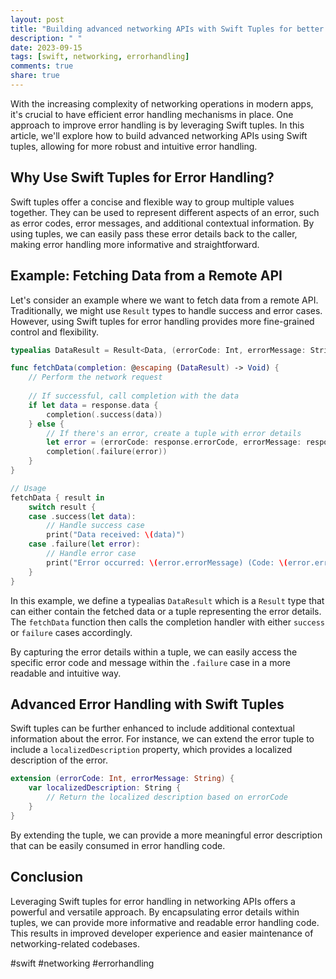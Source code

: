 ```yaml
---
layout: post
title: "Building advanced networking APIs with Swift Tuples for better error handling."
description: " "
date: 2023-09-15
tags: [swift, networking, errorhandling]
comments: true
share: true
---
```


With the increasing complexity of networking operations in modern apps, it's crucial to have efficient error handling mechanisms in place. One approach to improve error handling is by leveraging Swift tuples. In this article, we'll explore how to build advanced networking APIs using Swift tuples, allowing for more robust and intuitive error handling.

## Why Use Swift Tuples for Error Handling?

Swift tuples offer a concise and flexible way to group multiple values together. They can be used to represent different aspects of an error, such as error codes, error messages, and additional contextual information. By using tuples, we can easily pass these error details back to the caller, making error handling more informative and straightforward.

## Example: Fetching Data from a Remote API

Let's consider an example where we want to fetch data from a remote API. Traditionally, we might use `Result` types to handle success and error cases. However, using Swift tuples for error handling provides more fine-grained control and flexibility.

```swift
typealias DataResult = Result<Data, (errorCode: Int, errorMessage: String)>

func fetchData(completion: @escaping (DataResult) -> Void) {
    // Perform the network request
    
    // If successful, call completion with the data
    if let data = response.data {
        completion(.success(data))
    } else {
        // If there's an error, create a tuple with error details
        let error = (errorCode: response.errorCode, errorMessage: response.errorMessage)
        completion(.failure(error))
    }
}

// Usage
fetchData { result in
    switch result {
    case .success(let data):
        // Handle success case
        print("Data received: \(data)")
    case .failure(let error):
        // Handle error case
        print("Error occurred: \(error.errorMessage) (Code: \(error.errorCode))")
    }
}
```

In this example, we define a typealias `DataResult` which is a `Result` type that can either contain the fetched data or a tuple representing the error details. The `fetchData` function then calls the completion handler with either `success` or `failure` cases accordingly.

By capturing the error details within a tuple, we can easily access the specific error code and message within the `.failure` case in a more readable and intuitive way.

## Advanced Error Handling with Swift Tuples

Swift tuples can be further enhanced to include additional contextual information about the error. For instance, we can extend the error tuple to include a `localizedDescription` property, which provides a localized description of the error.

```swift
extension (errorCode: Int, errorMessage: String) {
    var localizedDescription: String {
        // Return the localized description based on errorCode
    }
}
```

By extending the tuple, we can provide a more meaningful error description that can be easily consumed in error handling code.

## Conclusion

Leveraging Swift tuples for error handling in networking APIs offers a powerful and versatile approach. By encapsulating error details within tuples, we can provide more informative and readable error handling code. This results in improved developer experience and easier maintenance of networking-related codebases.

#swift #networking #errorhandling